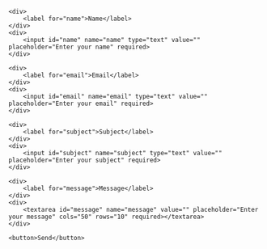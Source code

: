 <form id="contact" action="https://spatial.support/e/" method="post">

    <div>
        <label for="name">Name</label>
    </div>
    <div>
        <input id="name" name="name" type="text" value="" placeholder="Enter your name" required>
    </div>

    <div>
        <label for="email">Email</label>
    </div>
    <div>
        <input id="email" name="email" type="text" value="" placeholder="Enter your email" required>
    </div>

    <div>
        <label for="subject">Subject</label>
    </div>
    <div>
        <input id="subject" name="subject" type="text" value="" placeholder="Enter your subject" required>
    </div>

    <div>
        <label for="message">Message</label>
    </div>
    <div>
        <textarea id="message" name="message" value="" placeholder="Enter your message" cols="50" rows="10" required></textarea>
    </div>
  
    <button>Send</button>
</form>

